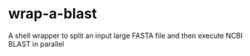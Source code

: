 # wrap-a-blast
A shell wrapper to split an input large FASTA file and then execute NCBI BLAST in parallel
